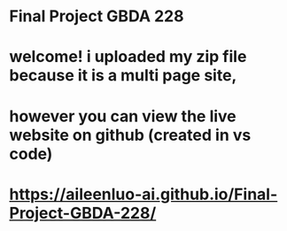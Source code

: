 # Final Project GBDA 228
# welcome! i uploaded my zip file because it is a multi page site, 
# however you can view the live website on github (created in vs code)
# https://aileenluo-ai.github.io/Final-Project-GBDA-228/
